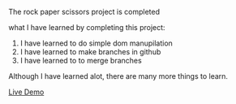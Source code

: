 The rock paper scissors project is completed

what I have learned by completing this project:

1. I have learned to do simple dom manupilation
2. I have learned to make branches in github
3. I have learned to to merge branches

Although I have learned alot, there are many more things to learn.

[Live Demo](https://isaaxh.github.io/rock_paper_scissor)

